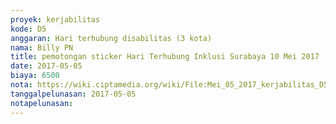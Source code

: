 ```yaml
---
proyek: kerjabilitas
kode: D5
anggaran: Hari terhubung disabilitas (3 kota)
nama: Billy PN
title: pemotongan sticker Hari Terhubung Inklusi Surabaya 10 Mei 2017
date: 2017-05-05
biaya: 6500
nota: https://wiki.ciptamedia.org/wiki/File:Mei_05_2017_kerjabilitas_D5_cutting_stiker_billy.jpg
tanggalpelunasan: 2017-05-05
notapelunasan:
---
```

